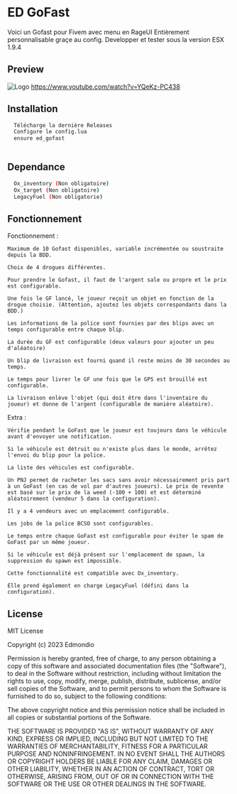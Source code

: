 
# ED GoFast

Voici un Gofast pour Fivem avec menu en RageUI Entièrement personnalisable graçe au config. Developper et tester sous la version ESX 1.9.4




## Preview




![Logo](https://i.imgur.com/3rGJJFD.png)
https://www.youtube.com/watch?v=YQeKz-PC438



## Installation


```bash
  Télécharge la dernière Releases
  Configure le config.lua
  ensure ed_gofast
  
```

## Dependance

```bash
  Ox_inventory (Non obligatoire)
  Ox_target (Non obligatoire)
  LegacyFuel (Non obligatorie)
```
    
## Fonctionnement

Fonctionnement :

    Maximum de 10 Gofast disponibles, variable incrémentée ou soustraite depuis la BDD.

    Choix de 4 drogues différentes.

    Pour prendre le Gofast, il faut de l'argent sale ou propre et le prix est configurable.

    Une fois le GF lancé, le joueur reçoit un objet en fonction de la drogue choisie. (Attention, ajoutez les objets correspondants dans la BDD.)

    Les informations de la police sont fournies par des blips avec un temps configurable entre chaque blip.

    La durée du GF est configurable (deux valeurs pour ajouter un peu d'aléatoire)

    Un blip de livraison est fourni quand il reste moins de 30 secondes au temps.

    Le temps pour livrer le GF une fois que le GPS est brouillé est configurable.

    La livraison enlève l'objet (qui doit être dans l'inventaire du joueur) et donne de l'argent (configurable de manière aléatoire).

Extra :

    Vérifie pendant le GoFast que le joueur est toujours dans le véhicule avant d'envoyer une notification.

    Si le véhicule est détruit ou n'existe plus dans le monde, arrêtez l'envoi du blip pour la police.

    La liste des véhicules est configurable.

    Un PNJ permet de racheter les sacs sans avoir nécessairement pris part à un GoFast (en cas de vol par d'autres joueurs). Le prix de revente est basé sur le prix de la weed (-100 + 100) et est déterminé aléatoirement (vendeur 5 dans la configuration).

    Il y a 4 vendeurs avec un emplacement configurable.

    Les jobs de la police BCSO sont configurables.

    Le temps entre chaque GoFast est configurable pour éviter le spam de GoFast par un même joueur.

    Si le véhicule est déjà présent sur l'emplacement de spawn, la suppression du spawn est impossible.

    Cette fonctionnalité est compatible avec Ox_inventory.

    Elle prend également en charge LegacyFuel (défini dans la configuration).





## License

MIT License

Copyright (c) 2023 Edmondio

Permission is hereby granted, free of charge, to any person obtaining a copy
of this software and associated documentation files (the "Software"), to deal
in the Software without restriction, including without limitation the rights
to use, copy, modify, merge, publish, distribute, sublicense, and/or sell
copies of the Software, and to permit persons to whom the Software is
furnished to do so, subject to the following conditions:

The above copyright notice and this permission notice shall be included in all
copies or substantial portions of the Software.

THE SOFTWARE IS PROVIDED "AS IS", WITHOUT WARRANTY OF ANY KIND, EXPRESS OR
IMPLIED, INCLUDING BUT NOT LIMITED TO THE WARRANTIES OF MERCHANTABILITY,
FITNESS FOR A PARTICULAR PURPOSE AND NONINFRINGEMENT. IN NO EVENT SHALL THE
AUTHORS OR COPYRIGHT HOLDERS BE LIABLE FOR ANY CLAIM, DAMAGES OR OTHER
LIABILITY, WHETHER IN AN ACTION OF CONTRACT, TORT OR OTHERWISE, ARISING FROM,
OUT OF OR IN CONNECTION WITH THE SOFTWARE OR THE USE OR OTHER DEALINGS IN THE
SOFTWARE.

